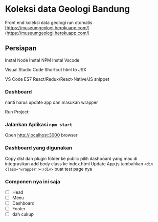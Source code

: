 # Koleksi data Geologi Bandung

Front end koleksi data geologi
run otomatis [https://museumgeologi.herokuapp.com/](https://museumgeologi.herokuapp.com/)

## Persiapan

Instal Node
Instal NPM
Instal Vscode

Visual Studio Code Shortcut
html to JSX

VS Code ES7 React/Redux/React-Native/JS snippet

### Dashboard

nanti harus update app dan masukan wrapper

Run Project:

### Jalankan Aplikasi `npm start`

Open [http://localhost:3000](http://localhost:3000) browser

### Dashboard yang digunakan

Copy dist dan plugin folder ke public
pilih dashboard yang mau di integrasikan
add body class ke index.html
Update App.js tambahkan `<div class="wrapper'></div>`
buat test page nya

### Componen nya ini saja

- [ ] Head
- [ ] Menu
- [ ] Dashboard
- [ ] Footer
- [ ] dah cukup
